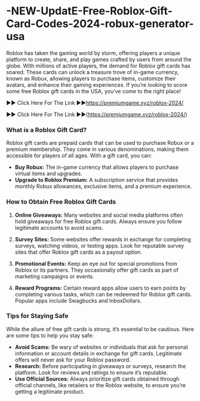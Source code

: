 # -NEW-UpdatE-Free-Roblox-Gift-Card-Codes-2024-robux-generator-usa
Roblox has taken the gaming world by storm, offering players a unique platform to create, share, and play games crafted by users from around the globe. With millions of active players, the demand for Roblox gift cards has soared. These cards can unlock a treasure trove of in-game currency, known as Robux, allowing players to purchase items, customize their avatars, and enhance their gaming experiences. If you’re looking to score some free Roblox gift cards in the USA, you’ve come to the right place!

▶▶ Click Here For The Link ▶▶https://premiumgame.xyz/roblox-2024/

▶▶ Click Here For The Link ▶▶(https://premiumgame.xyz/roblox-2024/)

### What is a Roblox Gift Card?

Roblox gift cards are prepaid cards that can be used to purchase Robux or a premium membership. They come in various denominations, making them accessible for players of all ages. With a gift card, you can:

- **Buy Robux:** The in-game currency that allows players to purchase virtual items and upgrades.
- **Upgrade to Roblox Premium:** A subscription service that provides monthly Robux allowances, exclusive items, and a premium experience.

### How to Obtain Free Roblox Gift Cards

1. **Online Giveaways:** Many websites and social media platforms often hold giveaways for free Roblox gift cards. Always ensure you follow legitimate accounts to avoid scams.

2. **Survey Sites:** Some websites offer rewards in exchange for completing surveys, watching videos, or testing apps. Look for reputable survey sites that offer Roblox gift cards as a payout option.

3. **Promotional Events:** Keep an eye out for special promotions from Roblox or its partners. They occasionally offer gift cards as part of marketing campaigns or events.

4. **Reward Programs:** Certain reward apps allow users to earn points by completing various tasks, which can be redeemed for Roblox gift cards. Popular apps include Swagbucks and InboxDollars.

### Tips for Staying Safe

While the allure of free gift cards is strong, it’s essential to be cautious. Here are some tips to help you stay safe:

- **Avoid Scams:** Be wary of websites or individuals that ask for personal information or account details in exchange for gift cards. Legitimate offers will never ask for your Roblox password.
- **Research:** Before participating in giveaways or surveys, research the platform. Look for reviews and ratings to ensure it’s reputable.
- **Use Official Sources:** Always prioritize gift cards obtained through official channels, like retailers or the Roblox website, to ensure you’re getting a legitimate product.

